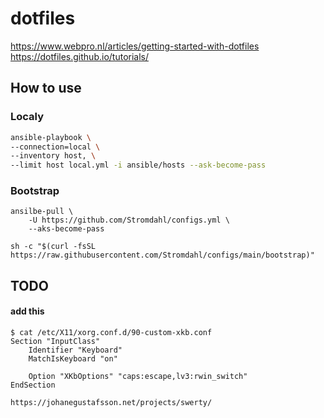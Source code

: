 # dotfiles
https://www.webpro.nl/articles/getting-started-with-dotfiles
https://dotfiles.github.io/tutorials/

## How to use

### Localy
``` bash
ansible-playbook \
--connection=local \ 
--inventory host, \
--limit host local.yml -i ansible/hosts --ask-become-pass
```

### Bootstrap
```
ansilbe-pull \
    -U https://github.com/Stromdahl/configs.yml \
    --aks-become-pass
```

```
sh -c "$(curl -fsSL https://raw.githubusercontent.com/Stromdahl/configs/main/bootstrap)"
```

## TODO

#### add this
```
$ cat /etc/X11/xorg.conf.d/90-custom-xkb.conf 
Section "InputClass"
	Identifier "Keyboard"
	MatchIsKeyboard "on"

	Option "XKbOptions" "caps:escape,lv3:rwin_switch"
EndSection
```
`https://johanegustafsson.net/projects/swerty/`
